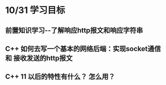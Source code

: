 # 10/31 学习目标
## 前置知识学习--了解响应http报文和响应字符串
## C++ 如何去写一个基本的网络后端：实现socket通信和 接收发送的http报文
## C++ 11 以后的特性有什么？ 怎么用？